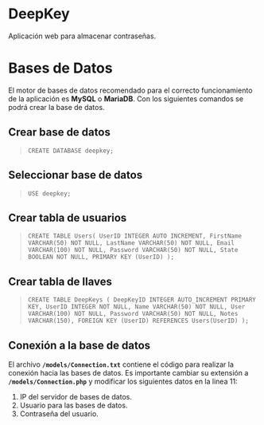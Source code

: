 # DeepKey
Aplicación web para almacenar contraseñas.

# Bases de Datos
El motor de bases de datos recomendado para el correcto funcionamiento de la aplicación es **MySQL** o **MariaDB**. Con los siguientes comandos se podrá crear la base de datos.

## Crear base de datos
> `CREATE DATABASE deepkey;`

## Seleccionar base de datos
> `USE deepkey;`

## Crear tabla de usuarios
> `CREATE TABLE Users(
    UserID INTEGER AUTO INCREMENT,
    FirstName VARCHAR(50) NOT NULL,
    LastName VARCHAR(50) NOT NULL,
    Email VARCHAR(100) NOT NULL,
    Password VARCHAR(50) NOT NULL,
    State BOOLEAN NOT NULL,
    PRIMARY KEY (UserID)
);`

## Crear tabla de llaves
> `CREATE TABLE DeepKeys (
    DeepKeyID INTEGER AUTO_INCREMENT PRIMARY KEY,
    UserID INTEGER NOT NULL,
    Name VARCHAR(50) NOT NULL,
    User VARCHAR(100) NOT NULL,
    Password VARCHAR(50) NOT NULL,
    Notes VARCHAR(150),
    FOREIGN KEY (UserID) REFERENCES Users(UserID)
);`

## Conexión a la base de datos
El archivo **`/models/Connection.txt`** contiene el código para realizar la conexión hacia las bases de datos. Es importante cambiar su extensión  a **`/models/Connection.php`** y modificar los siguientes datos en la linea 11:

1. IP del servidor de bases de datos.
2. Usuario para las bases de datos.
3. Contraseña del usuario.
